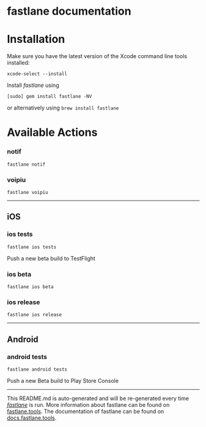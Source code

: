 fastlane documentation
================
# Installation

Make sure you have the latest version of the Xcode command line tools installed:

```
xcode-select --install
```

Install _fastlane_ using
```
[sudo] gem install fastlane -NV
```
or alternatively using `brew install fastlane`

# Available Actions
### notif
```
fastlane notif
```

### voipiu
```
fastlane voipiu
```


----

## iOS
### ios tests
```
fastlane ios tests
```
Push a new beta build to TestFlight
### ios beta
```
fastlane ios beta
```

### ios release
```
fastlane ios release
```


----

## Android
### android tests
```
fastlane android tests
```
Push a new Beta build to Play Store Console

----

This README.md is auto-generated and will be re-generated every time [_fastlane_](https://fastlane.tools) is run.
More information about fastlane can be found on [fastlane.tools](https://fastlane.tools).
The documentation of fastlane can be found on [docs.fastlane.tools](https://docs.fastlane.tools).
